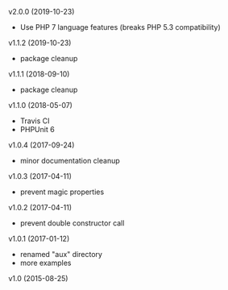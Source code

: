 v2.0.0 (2019-10-23)

 * Use PHP 7 language features
   (breaks PHP 5.3 compatibility)

v1.1.2 (2019-10-23)

 * package cleanup

v1.1.1 (2018-09-10)

 * package cleanup

v1.1.0 (2018-05-07)

 * Travis CI
 * PHPUnit 6

v1.0.4 (2017-09-24)

 * minor documentation cleanup

v1.0.3 (2017-04-11)

 * prevent magic properties

v1.0.2 (2017-04-11)

 * prevent double constructor call

v1.0.1 (2017-01-12)

 * renamed "aux" directory
 * more examples

v1.0 (2015-08-25)

